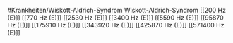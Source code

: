 #Krankheiten/Wiskott-Aldrich-Syndrom
Wiskott-Aldrich-Syndrom
[[200 Hz (E)]]
[[770 Hz (E)]]
[[2530 Hz (E)]]
[[3400 Hz (E)]]
[[5590 Hz (E)]]
[[95870 Hz (E)]]
[[175910 Hz (E)]]
[[343920 Hz (E)]]
[[425870 Hz (E)]]
[[571400 Hz (E)]]